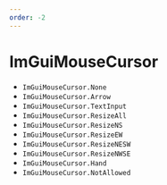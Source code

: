```yaml
---
order: -2
---
```

# ImGuiMouseCursor

* `ImGuiMouseCursor.None`
* `ImGuiMouseCursor.Arrow`
* `ImGuiMouseCursor.TextInput`
* `ImGuiMouseCursor.ResizeAll`
* `ImGuiMouseCursor.ResizeNS`
* `ImGuiMouseCursor.ResizeEW`
* `ImGuiMouseCursor.ResizeNESW`
* `ImGuiMouseCursor.ResizeNWSE`
* `ImGuiMouseCursor.Hand`
* `ImGuiMouseCursor.NotAllowed`